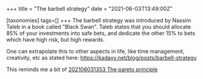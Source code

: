 +++
title = "The barbell strategy"
date = "2021-06-03T13:49:00Z"

[taxonomies]
tags=[]
+++
The barbell strategy was introduced by Nassim Taleb in a book called "Black Swan". Taleb states that you should allocate 85% of your investments into safe bets, and dedicate the other 15% to bets which have high risk, but high rewards.

One can extrapolate this to other aspects in life, like time management, creativity, etc  as stated here: https://kadavy.net/blog/posts/barbell-strategy

This reminds me a bit of [202106031353 The pareto principle](/blips/202106031353-the-pareto-principle)
